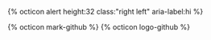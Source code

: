 {% octicon alert height:32 class:"right left" aria-label:hi %}


{% octicon mark-github %}
{% octicon logo-github %}